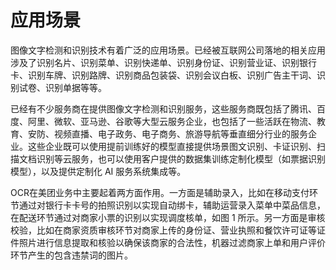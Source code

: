 
# 应用场景

图像文字检测和识别技术有着广泛的应用场景。已经被互联网公司落地的相关应用涉及了识别名片、识别菜单、识别快递单、识别身份证、识别营业证、识别银行卡、识别车牌、识别路牌、识别商品包装袋、识别会议白板、识别广告主干词、识别试卷、识别单据等等。

已经有不少服务商在提供图像文字检测和识别服务，这些服务商既包括了腾讯、百度、阿里、微软、亚马逊、谷歌等大型云服务企业，也包括了一些活跃在物流、教育、安防、视频直播、电子政务、电子商务、旅游导航等垂直细分行业的服务企业。这些企业既可以使用提前训练好的模型直接提供场景图文识别、卡证识别、扫描文档识别等云服务，也可以使用客户提供的数据集训练定制化模型（如票据识别模型），以及提供定制化 AI 服务系统集成等。


OCR在美团业务中主要起着两方面作用。一方面是辅助录入，比如在移动支付环节通过对银行卡卡号的拍照识别以实现自动绑卡，辅助运营录入菜单中菜品信息，在配送环节通过对商家小票的识别以实现调度核单，如图 1 所示。另一方面是审核校验，比如在商家资质审核环节对商家上传的身份证、营业执照和餐饮许可证等证件照片进行信息提取和核验以确保该商家的合法性，机器过滤商家上单和用户评价环节产生的包含违禁词的图片。
